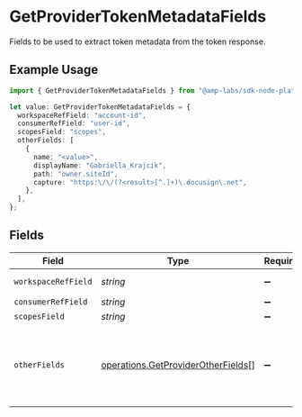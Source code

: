 # GetProviderTokenMetadataFields

Fields to be used to extract token metadata from the token response.

## Example Usage

```typescript
import { GetProviderTokenMetadataFields } from "@amp-labs/sdk-node-platform/models/operations";

let value: GetProviderTokenMetadataFields = {
  workspaceRefField: "account-id",
  consumerRefField: "user-id",
  scopesField: "scopes",
  otherFields: [
    {
      name: "<value>",
      displayName: "Gabriella_Krajcik",
      path: "owner.siteId",
      capture: "https:\/\/(?<result>[^.]+)\.docusign\.net",
    },
  ],
};
```

## Fields

| Field                                                                                    | Type                                                                                     | Required                                                                                 | Description                                                                              | Example                                                                                  |
| ---------------------------------------------------------------------------------------- | ---------------------------------------------------------------------------------------- | ---------------------------------------------------------------------------------------- | ---------------------------------------------------------------------------------------- | ---------------------------------------------------------------------------------------- |
| `workspaceRefField`                                                                      | *string*                                                                                 | :heavy_minus_sign:                                                                       | N/A                                                                                      | account-id                                                                               |
| `consumerRefField`                                                                       | *string*                                                                                 | :heavy_minus_sign:                                                                       | N/A                                                                                      | user-id                                                                                  |
| `scopesField`                                                                            | *string*                                                                                 | :heavy_minus_sign:                                                                       | N/A                                                                                      | scopes                                                                                   |
| `otherFields`                                                                            | [operations.GetProviderOtherFields](../../models/operations/getproviderotherfields.md)[] | :heavy_minus_sign:                                                                       | Additional fields to extract and transform from the token response                       |                                                                                          |
